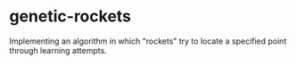 # genetic-rockets
Implementing an algorithm in which "rockets" try to locate a specified point through learning attempts.

